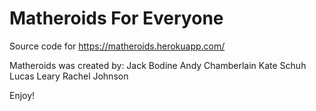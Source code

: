 # Matheroids For Everyone
Source code for https://matheroids.herokuapp.com/

Matheroids was created by:
Jack Bodine
Andy Chamberlain
Kate Schuh
Lucas Leary
Rachel Johnson

Enjoy!
